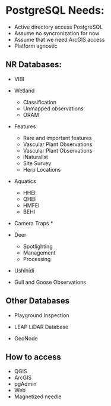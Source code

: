 # PostgreSQL Needs:
* Active directory access PostgreSQL
* Assume no syncronization for now
* Assume that we need ArcGIS access
* Platform agnostic
	

## NR Databases:
* VIBI
* Wetland
	* Classification
	* Unmapped observations
	* ORAM

* Features
	* Rare and important features
	* Vascular Plant Observations
	* Vascular Plant Observations
	* iNaturalist
	* Site Survey
	* Herp Locations

* Aquatics
	* HHEI
	* QHEI
	* HMFEI
	* BEHI	

* Camera Traps
	* 

* Deer
	* Spotlighting
	* Management
	* Processing

* Ushihidi
* Gull and Goose Observations

## Other Databases
* Playground Inspection
* LEAP LiDAR Database

* GeoNode

## How to access
* QGIS
* ArcGIS
* pgAdmin
* Web
* Magnetized needle			
